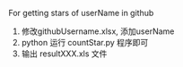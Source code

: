 For getting stars of userName in github
1. 修改githubUsername.xlsx, 添加userName
2. python 运行 countStar.py 程序即可
3. 输出 resultXXX.xls 文件
